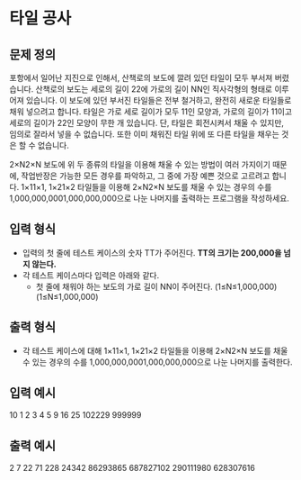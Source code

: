 # 타일 공사

## 문제 정의

포항에서 일어난 지진으로 인해서, 산책로의 보도에 깔려 있던 타일이 모두 부서져 버렸습니다. 산책로의 보도는 세로의 길이 22에 가로의 길이 NN인 직사각형의 형태로 이루어져 있습니다. 이 보도에 있던 부서진 타일들은 전부 철거하고, 완전히 새로운 타일들로 채워 넣으려고 합니다. 타일은 가로 세로 길이가 모두 11인 모양과, 가로의 길이가 11이고 세로의 길이가 22인 모양이 무한 개 있습니다. 단, 타일은 회전시켜서 채울 수 있지만, 임의로 잘라서 넣을 수 없습니다. 또한 이미 채워진 타일 위에 또 다른 타일을 채우는 것은 할 수 없습니다.

2×N2×N 보도에 위 두 종류의 타일을 이용해 채울 수 있는 방법이 여러 가지이기 때문에, 작업반장은 가능한 모든 경우를 파악하고, 그 중에 가장 예쁜 것으로 고르려고 합니다. 1×11×1, 1×21×2 타일들을 이용해 2×N2×N 보도를 채울 수 있는 경우의 수를 1,000,000,0001,000,000,000으로 나눈 나머지를 출력하는 프로그램을 작성하세요.

## 입력 형식

- 입력의 첫 줄에 테스트 케이스의 숫자 TT가 주어진다. **TT의 크기는 200,000을 넘지 않는다.**
- 각 테스트 케이스마다 입력은 아래와 같다.
  - 첫 줄에 채워야 하는 보도의 가로 길이 NN이 주어진다. (1≤N≤1,000,000)(1≤N≤1,000,000)

## 출력 형식

- 각 테스트 케이스에 대해 1×11×1, 1×21×2 타일들을 이용해 2×N2×N 보도를 채울 수 있는 경우의 수를 1,000,000,0001,000,000,000으로 나눈 나머지를 출력한다.

## 입력 예시

10
1
2
3
4
5
9
16
25
102229
999999

## 출력 예시

2
7
22
71
228
24342
86293865
687827102
290111980
628307616